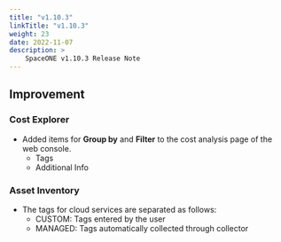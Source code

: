 ```yaml
---
title: "v1.10.3"
linkTitle: "v1.10.3"
weight: 23
date: 2022-11-07
description: >
    SpaceONE v1.10.3 Release Note
---
```


## Improvement
### Cost Explorer
- Added items for **Group by** and **Filter** to the cost analysis page of the web console.    
  - Tags
  - Additional Info

### Asset Inventory
- The tags for cloud services are separated as follows:
  - CUSTOM: Tags entered by the user
  - MANAGED: Tags automatically collected through collector
    